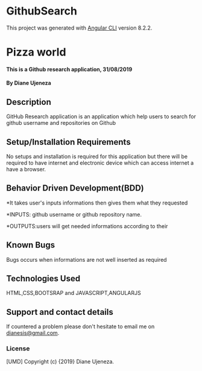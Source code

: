 # GithubSearch

This project was generated with [Angular CLI](https://github.com/angular/angular-cli) version 8.2.2.

# Pizza world
#### This is a Github research application, 31/08/2019
#### By Diane Ujeneza
## Description
GitHub Research application is an application which help users to search for github username and repositories on Github
## Setup/Installation Requirements
No setups and installation is required for this application but there will be required to have internet and electronic device which can access internet a have a browser.
## Behavior Driven Development(BDD)
*It takes user's inputs informations then gives them what they requested

*INPUTS: github username or github repository name.

*OUTPUTS:users will get needed informations according to their 
## Known Bugs
Bugs occurs when informations are not well inserted as required
## Technologies Used
HTML,CSS,BOOTSRAP and JAVASCRIPT,ANGULARJS
## Support and contact details
If countered a problem please don't hesitate to email me on dianesis@gmail.com.
### License
[UMD]
Copyright (c) {2019} Diane Ujeneza.
